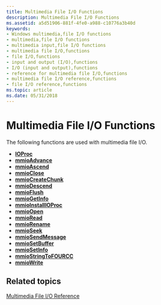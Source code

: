 ```yaml
---
title: Multimedia File I/O Functions
description: Multimedia File I/O Functions
ms.assetid: a5d51906-881f-4fe0-a988-c10776a3b40d
keywords:
- Windows multimedia,file I/O functions
- multimedia,file I/O functions
- multimedia input,file I/O functions
- multimedia file I/O,functions
- file I/O,functions
- input and output (I/O),functions
- I/O (input and output),functions
- reference for multimedia file I/O,functions
- multimedia file I/O reference,functions
- file I/O reference,functions
ms.topic: article
ms.date: 05/31/2018
---
```


# Multimedia File I/O Functions

The following functions are used with multimedia file I/O.

-   [**IOProc**](https://msdn.microsoft.com/library/Dd757098(v=VS.85).aspx)
-   [**mmioAdvance**](https://msdn.microsoft.com/library/Dd757314(v=VS.85).aspx)
-   [**mmioAscend**](https://msdn.microsoft.com/library/Dd757315(v=VS.85).aspx)
-   [**mmioClose**](https://msdn.microsoft.com/library/Dd757316(v=VS.85).aspx)
-   [**mmioCreateChunk**](https://msdn.microsoft.com/library/Dd757317(v=VS.85).aspx)
-   [**mmioDescend**](https://msdn.microsoft.com/library/Dd757318(v=VS.85).aspx)
-   [**mmioFlush**](https://msdn.microsoft.com/library/Dd757319(v=VS.85).aspx)
-   [**mmioGetInfo**](https://msdn.microsoft.com/library/Dd757321(v=VS.85).aspx)
-   [**mmioInstallIOProc**](https://msdn.microsoft.com/library/Dd757323(v=VS.85).aspx)
-   [**mmioOpen**](https://msdn.microsoft.com/library/Dd757331(v=VS.85).aspx)
-   [**mmioRead**](https://msdn.microsoft.com/library/Dd757334(v=VS.85).aspx)
-   [**mmioRename**](https://msdn.microsoft.com/library/Dd757335(v=VS.85).aspx)
-   [**mmioSeek**](https://msdn.microsoft.com/library/Dd757336(v=VS.85).aspx)
-   [**mmioSendMessage**](https://msdn.microsoft.com/library/Dd757337(v=VS.85).aspx)
-   [**mmioSetBuffer**](https://msdn.microsoft.com/library/Dd757338(v=VS.85).aspx)
-   [**mmioSetInfo**](https://msdn.microsoft.com/library/Dd757339(v=VS.85).aspx)
-   [**mmioStringToFOURCC**](https://msdn.microsoft.com/library/Dd757340(v=VS.85).aspx)
-   [**mmioWrite**](https://msdn.microsoft.com/library/Dd757341(v=VS.85).aspx)

## Related topics

<dl> <dt>

[Multimedia File I/O Reference](multimedia-file-i-o-reference.md)
</dt> </dl>

 

 




